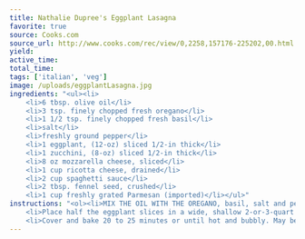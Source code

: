 ```yaml
---
title: Nathalie Dupree's Eggplant Lasagna
favorite: true
source: Cooks.com
source_url: http://www.cooks.com/rec/view/0,2258,157176-225202,00.html
yield: 
active_time: 
total_time: 
tags: ['italian', 'veg']
image: /uploads/eggplantLasagna.jpg
ingredients: "<ul><li>
	<li>6 tbsp. olive oil</li>
	<li>3 tsp. finely chopped fresh oregano</li>
	<li>1 1/2 tsp. finely chopped fresh basil</li>
	<li>salt</li>
	<li>freshly ground pepper</li>
	<li>1 eggplant, (12-oz) sliced 1/2-in thick</li>
	<li>1 zucchini, (8-oz) sliced 1/2-in thick</li>
	<li>8 oz mozzarella cheese, sliced</li>
	<li>1 cup ricotta cheese, drained</li>
	<li>2 cup spaghetti sauce</li>
	<li>2 tbsp. fennel seed, crushed</li>
	<li>1 cup freshly grated Parmesan (imported)</li></ul>"
instructions: "<ol><li>MIX THE OIL WITH THE OREGANO, basil, salt and pepper. Brush it onto both sides of the eggplant and zucchini. Lay the eggplant and zucchini in single layers on baking sheets. Broil them 2 inches from the heat for 4 or 5 minutes or until cooked. Turn, brush the other side with the oil, and broil until the second side is done. Remove. Preheat oven to 350°F.
	<li>Place half the eggplant slices in a wide, shallow 2-or-3-quart baking dish. Add half the zucchini, then layer in half of the mozzarella, ricotta, spaghetti sauce, fennel seed and Parmesan. Repeat the layering with the second half of the ingredients.</li>
	<li>Cover and bake 20 to 25 minutes or until hot and bubbly. May be made ahead several days, or frozen, defrosted and reheated.</li></ol>"
---
```

